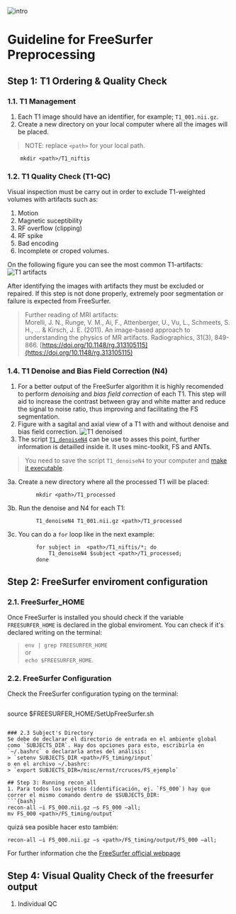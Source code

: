 ![intro](https://farm5.staticflickr.com/4674/24783541397_0aaf0dcf80_z.jpg)  
 

# Guideline for FreeSurfer Preprocessing  
## Step 1: T1 Ordering & Quality Check  
### 1.1. T1 Management  
   1. Each T1 image should have an identifier, for example; `T1_001.nii.gz`.  
   1. Create a new directory on your local computer where all the images will be placed.  
>	NOTE: replace `<path>` for your local path.  
```{bash}
	mkdir <path>/T1_niftis
```  
  
### 1.2. T1 Quality Check (T1-QC)  
Visual inspection must be carry out in order to exclude T1-weighted volumes with artifacts such as:  
   1. Motion  
   1. Magnetic suceptibility  
   1. RF overflow (clipping)  
   1. RF spike  
   1. Bad encoding  
   1. Incomplete or croped volumes.  
  
On the following figure you can see the most common T1-artifacts:  
![T1 artifacts](https://farm5.staticflickr.com/4710/24784057227_2d716a04b9_z.jpg)  
  
After identifying the images with artifacts they must be excluded or repaired. If this step is not done properly, extremely poor segmentation or failure is expected from FreeSurfer.
   
> Further reading of MRI artifacts:  
> Morelli, J. N., Runge, V. M., Ai, F., Attenberger, U., Vu, L., Schmeets, S. H., ... & Kirsch, J. E. (2011). An image-based approach to understanding the physics of MR artifacts. Radiographics, 31(3), 849-866. [https://doi.org/10.1148/rg.313105115](https://doi.org/10.1148/rg.313105115)  
  
### 1.4. T1 Denoise and Bias Field Correction (N4) 
   1. For a better output of the FreeSurfer algorithm it is highly recomended to perform *denoising* and *bias field correction* of each T1. This step will aid to increase the contrast between gray and white matter and reduce the signal to noise ratio, thus improving and facilitating the FS segmentation.  
   1. Figure with a sagital and axial view of a T1 with and without denoise and bias field correction.
![T1 denoised](https://farm5.staticflickr.com/4761/24785957987_27c9f2c548_z.jpg)  
   1. The script [`T1_denoiseN4`](https://github.com/rcruces/MRI_analytic_tools/blob/master/Freesurfer_preprocessing/T1_denoiseN4) can be use to asses this point, further information is detailled inside it. It uses minc-toolkit, FS and ANTs.  
> You need to save the script `T1_denoiseN4` to your computer and [make it executable](https://askubuntu.com/questions/229589/how-to-make-a-file-e-g-a-sh-script-executable-so-it-can-be-run-from-termina#229592).  
  
   3a. Create a new directory where all the processed T1 will be placed:
```{bash}
		 mkdir <path>/T1_processed
```  

   3b. Run the denoise and N4 for each T1:  
```{bash}
		 T1_denoiseN4 T1_001.nii.gz <path>/T1_processed
```  

   3c. You can do a `for` loop like in the next example:
```{bash}
		 for subject in  <path>/T1_niftis/*; do
			 T1_denoiseN4 $subject <path>/T1_processed;
		 done
```  
  
## Step 2: FreeSurfer enviroment configuration  
### 2.1. FreeSurfer_HOME  
Once FreeSurfer is installed you should check if the variable `FREESURFER_HOME` is declared in the global enviroment. You can check if it's declared writing on the terminal:  
> `env | grep FREESURFER_HOME`  
	or  
> `echo $FREESURFER_HOME`.  
  
### 2.2. FreeSurfer Configuration  
Check the FreeSurfer configuration typing on the terminal:  
> ```{bash}
source $FREESURFER_HOME/SetUpFreeSurfer.sh
```  

### 2.3 Subject's Directory  
Se debe de declarar el directorio de entrada en el ambiente global como `SUBJECTS_DIR`. Hay dos opciones para esto, escribirla en `~/.bashrc` o declararla antes del análisis:  
> `setenv SUBJECTS_DIR <path>/FS_timing/input`  
o en el archivo ~/.bashrc:  
> `export SUBJECTS_DIR=/misc/ernst/rcruces/FS_ejemplo`
  
## Step 3: Running recon_all  
1. Para todos los sujetos (identificación, ej. `FS_000`) hay que correr el mismo comando dentro de $SUBJECTS_DIR:  
```{bash}
recon-all –i FS_000.nii.gz –s FS_000 –all;  
mv FS_000 <path>/FS_timing/output`
```  
quizá sea posible hacer esto también:  
```{bash}
recon-all –i FS_000.nii.gz –s <path>/FS_timing/output/FS_000 –all;  
```  
For further information che the [FreeSurfer official webpage](http://surfer.nmr.mgh.harvard.edu/fswiki/RecommendedReconstruction)  

## Step 4: Visual Quality Check of the freesurfer output  
1. Individual QC
  
  


